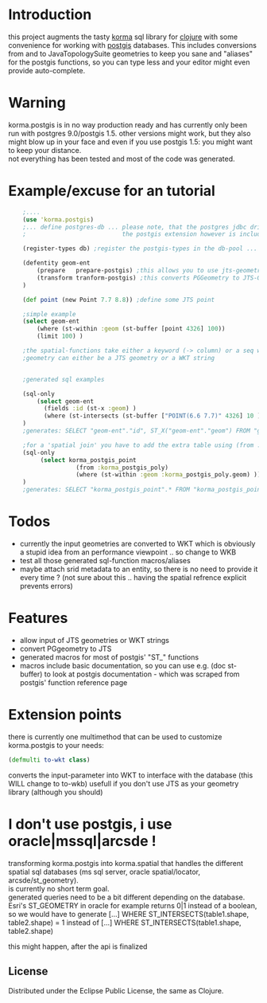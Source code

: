 # Introduction #
this project augments the tasty [korma](https://github.com/ibdknox/korma) sql library for [clojure](http://clojure.org/) with some convenience for working with [postgis](http://postgis.refractions.net/) databases.
This includes conversions from and to JavaTopologySuite geometries to keep you sane
and "aliases" for the postgis functions, so you can type less and your editor might even
provide auto-complete.  

# Warning #
korma.postgis is in no way production ready
and has currently only been run with postgres 9.0/postgis 1.5.
other versions might work, but they also might blow up in your face and even if you use postgis 1.5: you might want to keep your distance.  
not everything has been tested and most of the code was generated.  

# Example/excuse for an tutorial #
```clojure
    ;....
    (use 'korma.postgis)
    ;... define postgres-db ... please note, that the postgres jdbc driver is not a korma.postgis dependency
    ;                           the postgis extension however is included

    (register-types db) ;register the postgis-types in the db-pool ... only needed for the prepare-postgis function

    (defentity geom-ent
        (prepare   prepare-postgis) ;this allows you to use jts-geometries in your insert/update statements
        (transform tranform-postgis) ;this converts PGGeometry to JTS-Geometries -> "SELECT geom FROM geom_table" gets you JTS-Geometries), if you called register-types
    )

    (def point (new Point 7.7 8.8)) ;define some JTS point

    ;simple example
    (select geom-ent
        (where (st-within :geom (st-buffer [point 4326] 100))
        (limit 100) )

    ;the spatial-functions take either a keyword (-> column) or a seq with [geometry, srid] for the geometry parameter
    ;geometry can either be a JTS geometry or a WKT string


    ;generated sql examples

    (sql-only
        (select geom-ent
          (fields :id (st-x :geom) )
          (where (st-intersects (st-buffer ["POINT(6.6 7.7)" 4326] 10 ) :geom )))
    )
    ;generates: SELECT "geom-ent"."id", ST_X("geom-ent"."geom") FROM "geom-ent" WHERE ST_INTERSECTS(ST_BUFFER(ST_GEOMFROMTEXT(?, ?), ?), "geom-ent"."geom")

    ;for a 'spatial join' you have to add the extra table using (from :table)
    (sql-only
         (select korma_postgis_point
                   (from :korma_postgis_poly)
                   (where (st-within :geom :korma_postgis_poly.geom) ))
    )
    ;generates: SELECT "korma_postgis_point".* FROM "korma_postgis_point", "korma_postgis_poly" WHERE ST_WITHIN("korma_postgis_point"."geom", "korma_postgis_poly"."geom")

```

# Todos #
* currently the input geometries are converted to WKT which is obviously a stupid idea from an performance viewpoint .. so change to WKB
* test all those generated sql-function macros/aliases
* maybe attach srid metadata to an entity, so there is no need to provide it every time ? (not sure about this .. having the spatial refrence explicit prevents errors)

# Features #
* allow input of JTS geometries or WKT strings
* convert PGgeometry to JTS
* generated macros for most of postgis' "ST_" functions
* macros include basic documentation, so you can use e.g. (doc st-buffer) to look at postgis documentation - which was scraped from postgis' function reference page


# Extension points #
there is currently one multimethod that can be used to customize korma.postgis to your needs:
```clojure
(defmulti to-wkt class)
```
converts the input-parameter into WKT to interface with the database (this WILL change to to-wkb)
usefull if you don't use JTS as your geometry library (although you should)

# I don't use postgis, i use oracle|mssql|arcsde ! #
transforming korma.postgis into korma.spatial that handles the different spatial sql databases (ms sql server, oracle spatial/locator, arcsde/st_geometry).  
is currently no short term goal.  
generated queries need to be a bit different depending on the database.   Esri's ST_GEOMETRY in oracle for example returns 0|1 instead of a boolean,
so we would have to generate
    [...] WHERE ST_INTERSECTS(table1.shape, table2.shape) = 1
    instead of
    [...] WHERE ST_INTERSECTS(table1.shape, table2.shape)


this might happen, after the api is finalized


## License ##

Distributed under the Eclipse Public License, the same as Clojure.